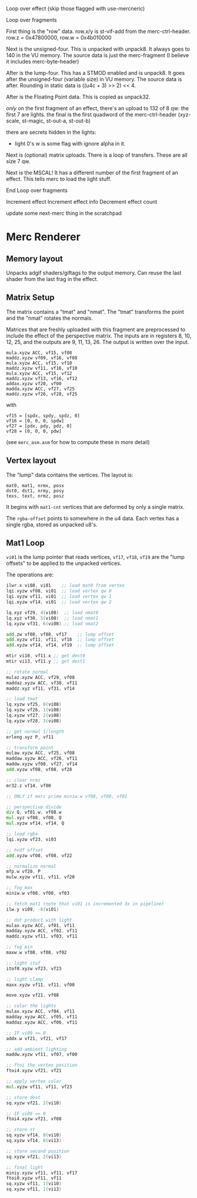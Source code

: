 Loop over effect (skip those flagged with use-mercneric)

Loop over fragments

First thing is the "row" data.
row.x/y is st-vif-add from the merc-ctrl-header.
row.z = 0x47800000, row.w = 0x4b010000


Next is the unsigned-four.
This is unpacked with unpack8.
It always goes to 140 in the VU memory.
The source data is just the merc-fragment (I believe it includes merc-byte-header)

After is the lump-four. This has a STMOD enabled and is unpack8.
It goes after the unsigned-four (variable size) in VU memory.
The source data is after. Rounding in static data is ((u4c + 3) >> 2) << 4.

After is the Floating Point data. This is copied as unpack32.

_only_ on the first fragment of an effect, there's an upload to 132 of 8 qw:
the first 7 are lights.
the final is the first quadword of the merc-ctrl-header (xyz-scale, st-magic, st-out-a, st-out-b)

there are secrets hidden in the lights:
- light 0's w is some flag with ignore alpha in it.


Next is (optional) matrix uploads.
There is a loop of transfers. These are all size 7 qw.

Next is the MSCAL!
It has a different number of the first fragment of an effect.
This tells merc to load the light stuff.

End Loop over fragments

Increment effect
Increment effect info
Decrement effect count

update some next-merc thing in the scratchpad


# Merc Renderer

## Memory layout
Unpacks adgif shaders/giftags to the output memory.
Can reuse the last shader from the last frag in the effect.

## Matrix Setup
The matrix contains a "tmat" and "nmat". The "tmat" transforms the point and the "nmat" rotates the normals.

Matrices that are freshly uploaded with this fragment are preprocessed to include the effect of the perspective matrix. The inputs are in registers 8, 10, 12, 25, and the outputs are 9, 11, 13, 26. The output is written over the input.

```
mula.xyzw ACC, vf15, vf08
maddz.xyzw vf09, vf16, vf08
mula.xyzw ACC, vf15, vf10
maddz.xyzw vf11, vf16, vf10
mula.xyzw ACC, vf15, vf12
maddz.xyzw vf13, vf16, vf12
addax.xyzw vf20, vf00
madda.xyzw ACC, vf27, vf25
maddz.xyzw vf26, vf28, vf25
```

with
```
vf15 = [spdx, spdy, spdz, 0]
vf16 = [0, 0, 0, spdw]
vf27 = [pdx, pdy, pdz, 0]
vf28 = [0, 0, 0, pdw]
```
(see `merc_asm.asm` for how to compute these in more detail)

## Vertex layout
The "lump" data contains the vertices. The layout is:
```
mat0, mat1, nrmx, posx
dst0, dst1, nrmy, posy
texs, text, nrmz, posz
```
It begins with `mat1-cnt` vertices that are deformed by only a single matrix.

The `rgba-offset` points to somewhere in the u4 data. Each vertex has a single rgba, stored as unpacked u8's.

## Mat1 Loop
`vi01` is the lump pointer that reads vertices, `vf17`, `vf18`, `vf19` are the "lump offsets" to be applied to the unpacked vertices.

The operations are:
```asm
ilwr.x vi08, vi01    ;; load mat0 from vertex
lqi.xyzw vf08, vi01  ;; load vertex qw 0
lqi.xyzw vf11, vi01  ;; load vertex qw 1
lqi.xyzw vf14, vi01  ;; load vertex qw 2

lq.xyz vf29, 4(vi08)  ;; load nmat0
lq.xyz vf30, 5(vi08)  ;; load nmat1
lq.xyzw vf31, 6(vi08) ;; load nmat2

add.zw vf08, vf08, vf17    ;; lump offset
add.xyzw vf11, vf11, vf18  ;; lump offset
add.xyzw vf14, vf14, vf19  ;; lump offset

mtir vi10, vf11.x ;; get dest0
mtir vi13, vf11.y ;; get dest1

;; rotate normal
mulaz.xyzw ACC, vf29, vf08
maddaz.xyzw ACC, vf30, vf11
maddz.xyz vf11, vf31, vf14

;; load tmat
lq.xyzw vf25, 0(vi08)
lq.xyzw vf26, 1(vi08)
lq.xyzw vf27, 2(vi08)
lq.xyzw vf28, 3(vi08)

;; get normal 1/length
erleng.xyz P, vf11

;; transform point
mulaw.xyzw ACC, vf25, vf08
maddaw.xyzw ACC, vf26, vf11
maddw.xyzw vf08, vf27, vf14
add.xyzw vf08, vf08, vf28

;; clear nrmz
mr32.z vf14, vf00

;; ONLY if merc prime miniw.w vf08, vf08, vf01

;; perspective divide
div Q, vf01.w, vf08.w
mul.xyz vf08, vf08, Q
mul.xyzw vf14, vf14, Q

;; load rgba
lqi.xyzw vf23, vi03

;; hvdf offset
add.xyzw vf08, vf08, vf22

;; normalize normal
mfp.w vf20, P
mulw.xyzw vf11, vf11, vf20

;; fog max
miniw.w vf08, vf08, vf03

;; fetch mat1 (note that vi01 is incremented 3x in pipeline)
ilw.y vi09, -6(vi01)

;; dot product with light
mulax.xyzw ACC, vf01, vf11
madday.xyzw ACC, vf02, vf11
maddz.xyzw vf11, vf03, vf11

;; fog min
maxw.w vf08, vf08, vf02

;; light itof
itof0.xyzw vf23, vf23

;; light clamp
maxx.xyzw vf11, vf11, vf00

move.xyzw vf21, vf08

;; color the lights
mulax.xyzw ACC, vf04, vf11
madday.xyzw ACC, vf05, vf11
maddaz.xyzw ACC, vf06, vf11

;; IF vi09 <= 0
addx.w vf21, vf21, vf17

;; add ambient lighting
maddw.xyzw vf11, vf07, vf00

;; ftoi the vertex position
ftoi4.xyzw vf21, vf21

;; apply vertex color
mul.xyzw vf11, vf11, vf23

;; store dest
sq.xyzw vf21, 2(vi10)

;; IF vi09 == 0
ftoi4.xyzw vf21, vf08

;; store st
sq.xyzw vf14, 0(vi10)
sq.xyzw vf14, 0(vi13)

;; store second position
sq.xyzw vf21, 2(vi13)

;; final light
miniy.xyzw vf11, vf11, vf17
ftoi0.xyzw vf11, vf11
sq.xyzw vf11, 1(vi10)
sq.xyzw vf11, 1(vi13)

```

